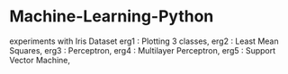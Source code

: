 # Machine-Learning-Python
 experiments with Iris Dataset
 erg1 : Plotting 3 classes,
 erg2 : Least Mean Squares,
 erg3 : Perceptron,
 erg4 : Multilayer Perceptron,
 erg5 : Support Vector Machine,
